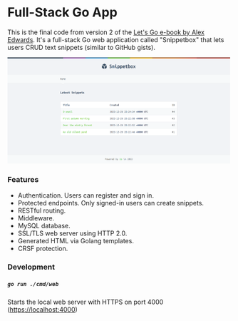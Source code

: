 # Full-Stack Go App

This is the final code from version 2 of the [Let's Go e-book by Alex Edwards](https://lets-go.alexedwards.net/). It's a full-stack Go web application called "Snippetbox" that lets users CRUD text snippets (similar to GitHub gists).

<img width="500" src="./lets-go-screenshot.png" />

### Features

- Authentication. Users can register and sign in.
- Protected endpoints. Only signed-in users can create snippets.
- RESTful routing.
- Middleware.
- MySQL database.
- SSL/TLS web server using HTTP 2.0.
- Generated HTML via Golang templates.
- CRSF protection.

### Development

##### `go run ./cmd/web`

Starts the local web server with HTTPS on port 4000 ([https://localhost:4000](https://localhost:4000))